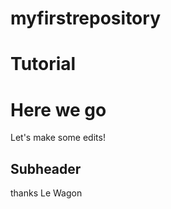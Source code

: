 # myfirstrepository
# Tutorial 

# Here we go
Let's make some edits!

## Subheader

thanks Le Wagon
